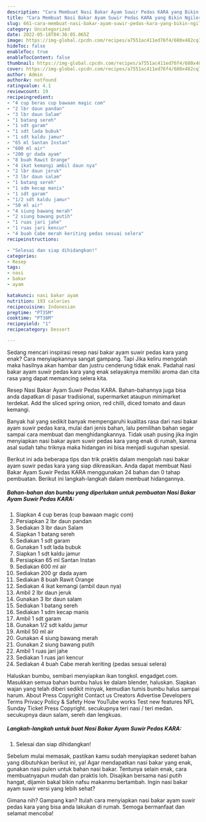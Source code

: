 ```yaml
---
description: "Cara Membuat Nasi Bakar Ayam Suwir Pedas KARA yang Bikin Ngiler, Buat Buka Puasa Enak"
title: "Cara Membuat Nasi Bakar Ayam Suwir Pedas KARA yang Bikin Ngiler, Buat Buka Puasa Enak"
slug: 661-cara-membuat-nasi-bakar-ayam-suwir-pedas-kara-yang-bikin-ngiler-buat-buka-puasa-enak
category: Uncategorized
date: 2022-05-18T04:36:05.065Z
image: https://img-global.cpcdn.com/recipes/a7551ac411ed76f4/680x482cq70/nasi-bakar-ayam-suwir-pedas-kara-foto-resep-utama.jpg
hideToc: false
enableToc: true
enableTocContent: false
thumbnail: https://img-global.cpcdn.com/recipes/a7551ac411ed76f4/680x482cq70/nasi-bakar-ayam-suwir-pedas-kara-foto-resep-utama.jpg
cover: https://img-global.cpcdn.com/recipes/a7551ac411ed76f4/680x482cq70/nasi-bakar-ayam-suwir-pedas-kara-foto-resep-utama.jpg
author: Admin
authorAv: notfound
ratingvalue: 4.1
reviewcount: 19
recipeingredient:
- "4 cup beras cup bawaan magic com"
- "2 lbr daun pandan"
- "3 lbr daun Salam"
- "1 batang sereh"
- "1 sdt garam"
- "1 sdt lada bubuk"
- "1 sdt kaldu jamur"
- "65 ml Santan Instan"
- "600 ml air"
- "200 gr dada ayam"
- "8 buah Rawit Orange"
- "4 ikat kemangi ambil daun nya"
- "2 lbr daun jeruk"
- "3 lbr daun salam"
- "1 batang sereh"
- "1 sdm kecap manis"
- "1 sdt garam"
- "1/2 sdt kaldu jamur"
- "50 ml air"
- "4 siung bawang merah"
- "2 siung bawang putih"
- "1 ruas jari jahe"
- "1 ruas jari kencur"
- "4 buah Cabe merah keriting pedas sesuai selera"
recipeinstructions:

- "Selesai dan siap dihidangkan!"
categories:
- Resep
tags:
- nasi
- bakar
- ayam

katakunci: nasi bakar ayam 
nutrition: 193 calories
recipecuisine: Indonesian
preptime: "PT35M"
cooktime: "PT38M"
recipeyield: "1"
recipecategory: Dessert

---
```



Sedang mencari inspirasi resep nasi bakar ayam suwir pedas kara yang enak? Cara menyiapkannya sangat gampang. Tapi Jika keliru mengolah maka hasilnya akan hambar dan justru cenderung tidak enak. Padahal nasi bakar ayam suwir pedas kara yang enak selayaknya memiliki aroma dan cita rasa yang dapat memancing selera kita.


Resep Nasi Bakar Ayam Suwir Pedas KARA. Bahan-bahannya juga bisa anda dapatkan di pasar tradisional, supermarket ataupun minimarket terdekat. Add the sliced spring onion, red chilli, diced tomato and daun kemangi.

Banyak hal yang sedikit banyak mempengaruhi kualitas rasa dari nasi bakar ayam suwir pedas kara, mulai dari jenis bahan, lalu pemilihan bahan segar sampai cara membuat dan menghidangkannya. Tidak usah pusing jika ingin menyiapkan nasi bakar ayam suwir pedas kara yang enak di rumah, karena asal sudah tahu triknya maka hidangan ini bisa menjadi suguhan spesial.


Berikut ini ada beberapa tips dan trik praktis dalam mengolah nasi bakar ayam suwir pedas kara yang siap dikreasikan. Anda dapat membuat Nasi Bakar Ayam Suwir Pedas KARA menggunakan 24 bahan dan 0 tahap pembuatan. Berikut ini langkah-langkah dalam membuat hidangannya.

<!--inarticleads1-->

##### Bahan-bahan dan bumbu yang diperlukan untuk pembuatan Nasi Bakar Ayam Suwir Pedas KARA:

1. Siapkan 4 cup beras (cup bawaan magic com)
1. Persiapkan 2 lbr daun pandan
1. Sediakan 3 lbr daun Salam
1. Siapkan 1 batang sereh
1. Sediakan 1 sdt garam
1. Gunakan 1 sdt lada bubuk
1. Siapkan 1 sdt kaldu jamur
1. Persiapkan 65 ml Santan Instan
1. Sediakan 600 ml air
1. Sediakan 200 gr dada ayam
1. Sediakan 8 buah Rawit Orange
1. Sediakan 4 ikat kemangi (ambil daun nya)
1. Ambil 2 lbr daun jeruk
1. Gunakan 3 lbr daun salam
1. Sediakan 1 batang sereh
1. Sediakan 1 sdm kecap manis
1. Ambil 1 sdt garam
1. Gunakan 1/2 sdt kaldu jamur
1. Ambil 50 ml air
1. Gunakan 4 siung bawang merah
1. Gunakan 2 siung bawang putih
1. Ambil 1 ruas jari jahe
1. Sediakan 1 ruas jari kencur
1. Sediakan 4 buah Cabe merah keriting (pedas sesuai selera)


Haluskan bumbu, sembari menyiapkan ikan tongkol. engadget.com. Masukkan semua bahan bumbu halus ke dalam blender, haluskan. Siapkan wajan yang telah diberi sedikit minyak, kemudian tumis bumbu halus sampai harum. About Press Copyright Contact us Creators Advertise Developers Terms Privacy Policy &amp; Safety How YouTube works Test new features NFL Sunday Ticket Press Copyright. secukupnya teri nasi / teri medan. secukupnya daun salam, sereh dan lengkuas. 

<!--inarticleads2-->

##### Langkah-langkah untuk buat Nasi Bakar Ayam Suwir Pedas KARA:


1. Selesai dan siap dihidangkan!

Sebelum mulai memasak, pastikan kamu sudah menyiapkan sederet bahan yang dibutuhkan berikut ini, ya! Agar mendapatkan nasi bakar yang enak, gunakan nasi pulen untuk bahan nasi bakar. Tentunya selain enak, cara membuatnyapun mudah dan praktis loh. Disajikan bersama nasi putih hangat, dijamin bakal bikin nafsu makanmu bertambah. Ingin nasi bakar ayam suwir versi yang lebih sehat? 

Gimana nih? Gampang kan? Itulah cara menyiapkan nasi bakar ayam suwir pedas kara yang bisa anda lakukan di rumah. Semoga bermanfaat dan selamat mencoba!

